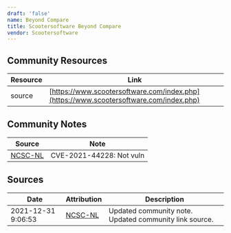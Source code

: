 ```yaml
---
draft: 'false'
name: Beyond Compare
title: Scootersoftware Beyond Compare
vendor: Scootersoftware
---
```



## Community Resources
| Resource | Link |
| --- | --- |
| source | [https://www.scootersoftware.com/index.php](https://www.scootersoftware.com/index.php) |

## Community Notes
| Source | Note |
| --- | --- |
| [NCSC-NL](https://github.com/NCSC-NL/log4shell/blob/main/software/README.md) | CVE-2021-44228: Not vuln </ul> |

## Sources
| Date | Attribution | Description |
| --- | --- | --- |
| 2021-12-31 9:06:53 | [NCSC-NL](https://github.com/NCSC-NL/log4shell/blob/main/software/README.md) | Updated community note. Updated community link source.  |
